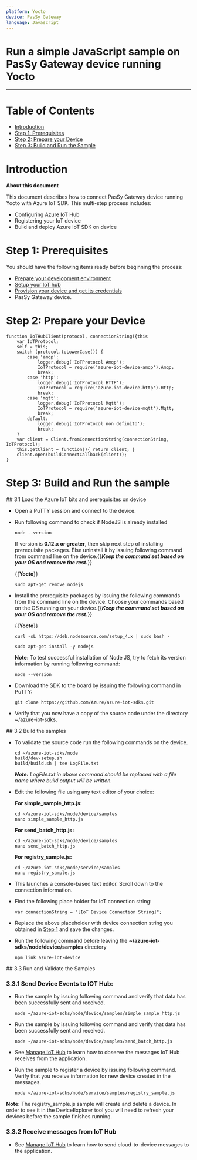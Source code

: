 ```yaml
---
platform: Yocto
device: PasSy Gateway
language: Javascript
---
```


Run a simple JavaScript sample on PasSy Gateway device running Yocto
===
---

# Table of Contents

-   [Introduction](#Introduction)
-   [Step 1: Prerequisites](#Prerequisites)
-   [Step 2: Prepare your Device](#PrepareDevice)
-   [Step 3: Build and Run the Sample](#Build)

<a name="Introduction"></a>
# Introduction

**About this document**

This document describes how to connect PasSy Gateway device running Yocto with Azure IoT SDK. This multi-step process includes:
-   Configuring Azure IoT Hub
-   Registering your IoT device
-   Build and deploy Azure IoT SDK on device

<a name="Prerequisites"></a>
# Step 1: Prerequisites

You should have the following items ready before beginning the process:

-   [Prepare your development environment][setup-devbox-linux]
-   [Setup your IoT hub][lnk-setup-iot-hub]
-   [Provision your device and get its credentials][lnk-manage-iot-hub]
-   PasSy Gateway device.

<a name="PrepareDevice"></a>
# Step 2: Prepare your Device
    function IoTHubClient(protocol, connectionString){this
        var IoTProtocol;
        self = this;
        switch (protocol.toLowerCase()) {
            case 'amqp':
                logger.debug('IoTProtocol Amqp');
                IoTProtocol = require('azure-iot-device-amqp').Amqp;
                break;
            case 'http':
                logger.debug('IoTProtocol HTTP');
                IoTProtocol = require('azure-iot-device-http').Http;
                break;
            case 'mqtt':
                logger.debug('IoTProtocol Mqtt');
                IoTProtocol = require('azure-iot-device-mqtt').Mqtt;
                break;                
            default:
                logger.debug('IoTProtocol non definito');
                break;
        }
        var client = Client.fromConnectionString(connectionString, IoTProtocol);
        this.getClient = function(){ return client; }
        client.open(buildConnectCallback(client));
    }


<a name="Build"></a>
# Step 3: Build and Run the sample

<a name="Load"/>
## 3.1 Load the Azure IoT bits and prerequisites on device

-   Open a PuTTY session and connect to the device.

-   Run following command to check if NodeJS is already installed

        node --version

    If version is **0.12.x or greater**, then skip next step of installing prerequisite packages. Else uninstall it by issuing following command from command line on the device.{{***Keep the command set based on your OS and remove the rest.***}}

    {{**Yocto**}}

        sudo apt-get remove nodejs


-   Install the prerequisite packages by issuing the following commands from the command line on the device. Choose your commands based on the OS running on your device.{{***Keep the command set based on your OS and remove the rest.***}}

    {{**Yocto**}}

        curl -sL https://deb.nodesource.com/setup_4.x | sudo bash -

        sudo apt-get install -y nodejs

     
    **Note:** To test successful installation of Node JS, try to fetch its version information by running following command:

        node --version

-   Download the SDK to the board by issuing the following command in
    PuTTY:

        git clone https://github.com/Azure/azure-iot-sdks.git

-   Verify that you now have a copy of the source code under the directory ~/azure-iot-sdks.

<a name="BuildSamples"/>
## 3.2 Build the samples

-   To validate the source code run the following commands on the device.

        cd ~/azure-iot-sdks/node
        build/dev-setup.sh
        build/build.sh | tee LogFile.txt

    ***Note:*** *LogFile.txt in above command should be replaced with a file name where build output will be written.*

-   Edit the following file using any text editor of your choice:

    **For simple_sample_http.js:**

        cd ~/azure-iot-sdks/node/device/samples
        nano simple_sample_http.js

    **For send_batch_http.js:**

        cd ~/azure-iot-sdks/node/device/samples
        nano send_batch_http.js
        
    **For registry_sample.js:**

        cd ~/azure-iot-sdks/node/service/samples
        nano registry_sample.js

-   This launches a console-based text editor. Scroll down to the
    connection information.

-   Find the following place holder for IoT connection string:

        var connectionString = "[IoT Device Connection String]";

-   Replace the above placeholder with device connection string you obtained in [Step 1](#Step-1:-Prerequisites) and save the changes.

-   Run the following command before leaving the **~/azure-iot-sdks/node/device/samples** directory

        npm link azure-iot-device

<a name="Run"/>
## 3.3 Run and Validate the Samples

### 3.3.1 Send Device Events to IOT Hub:

-   Run the sample by issuing following command and verify that data has been successfully sent and received.

        node ~/azure-iot-sdks/node/device/samples/simple_sample_http.js

-   Run the sample by issuing following command and verify that data has been successfully sent and received.

        node ~/azure-iot-sdks/node/device/samples/send_batch_http.js

-   See [Manage IoT Hub][lnk-manage-iot-hub] to learn how to observe the messages IoT Hub receives from the application.

-   Run the sample to register a device by issuing following command. Verify that you receive information for new device created in the messages.

        node ~/azure-iot-sdks/node/service/samples/registry_sample.js

**Note:** The registry_sample.js sample will create and delete a device. In order to see it in the DeviceExplorer tool you will need to refresh your devices before the sample finishes running.

### 3.3.2 Receive messages from IoT Hub

-   See [Manage IoT Hub][lnk-manage-iot-hub] to learn how to send cloud-to-device messages to the application.

[setup-devbox-linux]: https://github.com/Azure/azure-iot-sdk-node/blob/master/doc/node-devbox-setup.md
[lnk-setup-iot-hub]: ../setup_iothub.md
[lnk-manage-iot-hub]: ../manage_iot_hub.md
